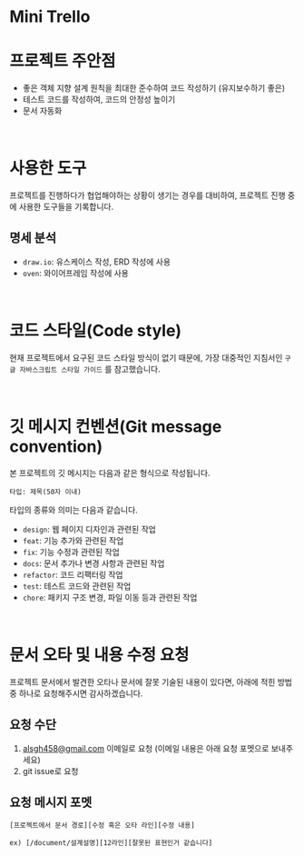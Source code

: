 # Mini Trello

# 프로젝트 주안점

- 좋은 객체 지향 설계 원칙을 최대한 준수하여 코드 작성하기 (유지보수하기 좋은)
- 테스트 코드를 작성하여, 코드의 안정성 높이기
- 문서 자동화

<br>

# 사용한 도구

프로젝트를 진행하다가 협업해야하는 상황이 생기는 경우를 대비하여, 프로젝트 진행 중에 사용한 도구들을 기록합니다.

## 명세 분석

- `draw.io`: 유스케이스 작성, ERD 작성에 사용
- `oven`: 와이어프레임 작성에 사용

<br>

# 코드 스타일(Code style)

현재 프로젝트에서 요구된 코드 스타일 방식이 없기 때문에, 가장 대중적인 지침서인 <a ref=" https://google.github.io/styleguide/jsguide.html">`구글 자바스크립트 스타일 가이드`</a> 를 참고했습니다.

<br>

# 깃 메시지 컨벤션(Git message convention)

본 프로젝트의 깃 메시지는 다음과 같은 형식으로 작성됩니다.

```
타입: 제목(50자 이내)
```

타입의 종류와 의미는 다음과 같습니다.

- `design`: 웹 페이지 디자인과 관련된 작업
- `feat`: 기능 추가와 관련된 작업
- `fix`: 기능 수정과 관련된 작업
- `docs`: 문서 추가나 변경 사항과 관련된 작업
- `refactor`: 코드 리팩터링 작업
- `test`: 테스트 코드와 관련된 작업
- `chore`: 패키지 구조 변경, 파일 이동 등과 관련된 작업

<br>

# 문서 오타 및 내용 수정 요청

프로젝트 문서에서 발견한 오타나 문서에 잘못 기술된 내용이 있다면, 아래에 적힌 방법 중 하나로 요청해주시면 감사하겠습니다.

## 요청 수단

1. alsgh458@gmail.com 이메일로 요청 (이메일 내용은 아래 요청 포멧으로 보내주세요)
2. git issue로 요청

## 요청 메시지 포멧

```
[프로젝트에서 문서 경로][수정 혹은 오타 라인][수정 내용]

ex) [/document/설계설명][12라인][잘못된 표현인거 같습니다]
```
